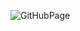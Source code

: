 ![GitHubPage](https://user-images.githubusercontent.com/46629197/120650524-29bb5b80-c47e-11eb-80c0-9d284462985a.png)
